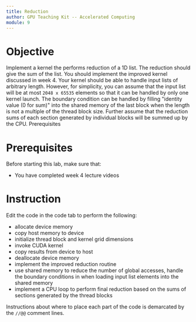 ```yaml
---
title: Reduction
author: GPU Teaching Kit -- Accelerated Computing
module: 9
---
```


# Objective

Implement a kernel the performs reduction of a 1D list. The reduction should give the sum of the list. You should implement the improved kernel discussed in week 4. Your kernel should be able to handle input lists of arbitrary length. However, for simplicity, you can assume that the input list will be at most `2048 x 65535` elements so that it can be handled by only one kernel launch. The boundary condition can be handled by filling "identity value (0 for sum)" into the shared memory of the last block when the length is not a multiple of the thread block size. Further assume that the reduction sums of each section generated by individual blocks will be summed up by the CPU. Prerequisites

# Prerequisites

Before starting this lab, make sure that:

- You have completed week 4 lecture videos

# Instruction

Edit the code in the code tab to perform the following:

- allocate device memory
- copy host memory to device
- initialize thread block and kernel grid dimensions
- invoke CUDA kernel
- copy results from device to host
- deallocate device memory
- implement the improved reduction routine
- use shared memory to  reduce the number of global accesses, handle the boundary conditions in when loading input list elements into the shared memory
- implement a CPU loop to perform final reduction based on the sums of sections generated by the thread blocks

Instructions about where to place each part of the code is demarcated by the `//@@` comment lines.
